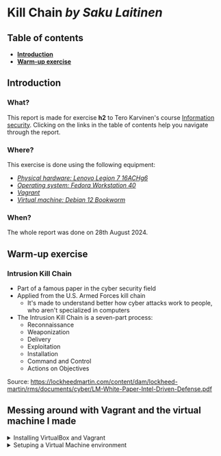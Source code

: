 # Kill Chain _by Saku Laitinen_

## Table of contents

- **[Introduction](https://github.com/KebabGarva/basic-network-security/blob/main/h2.md#introduction)**
- **[Warm-up exercise](https://github.com/KebabGarva/basic-network-security/blob/main/h2.md#warm-up-exercise)**

## Introduction

### What?

This report is made for exercise **h2** to Tero Karvinen's course [Information security](https://terokarvinen.com/information-security/). Clicking on the links in the table of contents help you navigate through the report.

### Where?

This exercise is done using the following equipment:

- [*Physical hardware: Lenovo Legion 7 16ACHg6*](https://nanoreview.net/en/laptop/lenovo-legion-7-2021-amd?m=c.1_g.3_r.3_s.3)
- [*Operating system: Fedora Workstation 40*](https://fedoraproject.org/workstation/download)
- [*Vagrant*](https://developer.hashicorp.com/vagrant/tutorials/getting-started)
- [*Virtual machine: Debian 12 Bookworm*](https://app.vagrantup.com/debian/boxes/bookworm64)

### When?

The whole report was done on 28th August 2024.


## Warm-up exercise

### Intrusion Kill Chain

- Part of a famous paper in the cyber security field
- Applied from the U.S. Armed Forces kill chain
  - It's made to understand better how cyber attacks work to people, who aren't specialized in computers
- The Intrusion Kill Chain is a seven-part process:
  - Reconnaissance
  - Weaponization
  - Delivery
  - Exploitation
  - Installation
  - Command and Control
  - Actions on Objectives

Source: https://lockheedmartin.com/content/dam/lockheed-martin/rms/documents/cyber/LM-White-Paper-Intel-Driven-Defense.pdf

## Messing around with Vagrant and the virtual machine I made

<details>
  <summary>Installing VirtualBox and Vagrant</summary>
<br>
  
I used these following commands to install the required software on my system:

```
sudo dnf install -y dnf-plugins-core
sudo dnf config-manager --add-repo https://rpm.releases.hashicorp.com/fedora/hashicorp.repo
sudo dnf -y install vagrant
sudo dnf -y install VirtualBox
```

Because I already installed the software, I can show you that what should happen if you try to run these commands again.

![image](https://github.com/user-attachments/assets/a1b49e82-d526-4700-a764-b62ed7064d49)

</details>

<details>
  <summary>Setuping a Virtual Machine environment</summary>
<br>
My starting point is from my home directory. Because a Virtual machine needs its own file, I made a folder called "debian-h2". Then I moved to the folder.

```
mkdir vms/debian-h2
cd vms/debian-h2
```
![image](https://github.com/user-attachments/assets/db233afa-c94d-4383-9d59-36f46982e8e6)

I proceeded to initialize a new Vagrant environment by creating a Vagrantfile. Then I simply started the virtual machine.

```
vagrant init debian/bookworm64
vagrant up
```

![image](https://github.com/user-attachments/assets/2234bb11-74c9-45af-821e-c1d84fe64679)

![image](https://github.com/user-attachments/assets/5cd268ac-e5aa-4f62-babe-818adb24c1e9)

Then I checked if I could connect to the virtual machine I just made. Because I didn't configure a custom name to it, I connected to the virtual machine simply like this:

```
vagrant ssh
```
![image](https://github.com/user-attachments/assets/77dc99ec-c057-462b-a53c-9df773c979af)

</details>





